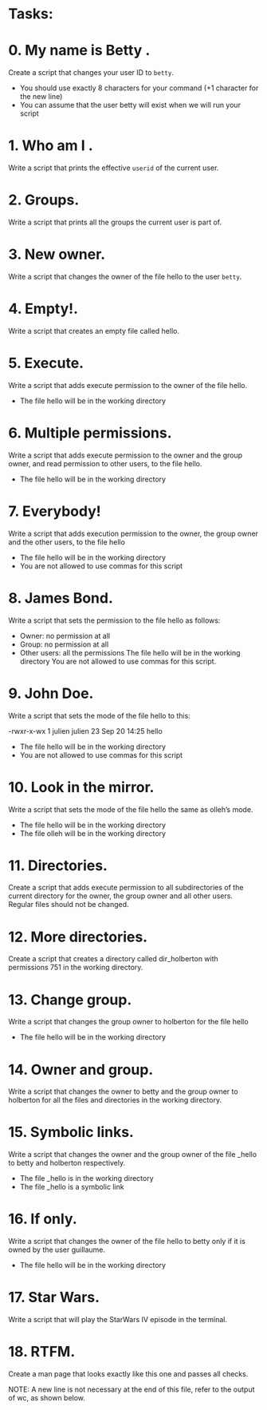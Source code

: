 # Tasks:
# 0. My name is Betty .
Create a script that changes your user ID to ```betty```.

- You should use exactly 8 characters for your command (+1 character for the new line)
- You can assume that the user betty will exist when we will run your script
# 1. Who am I .
Write a script that prints the effective ```userid``` of the current user.

# 2. Groups.
Write a script that prints all the groups the current user is part of.

# 3. New owner.
Write a script that changes the owner of the file hello to the user ```betty```.

# 4. Empty!.
Write a script that creates an empty file called hello.

# 5. Execute.
Write a script that adds execute permission to the owner of the file hello.

- The file hello will be in the working directory
# 6. Multiple permissions.
Write a script that adds execute permission to the owner and the group owner, and read permission to other users, to the file hello.

- The file hello will be in the working directory
# 7. Everybody!
Write a script that adds execution permission to the owner, the group owner and the other users, to the file hello

- The file hello will be in the working directory
- You are not allowed to use commas for this script
# 8. James Bond.
Write a script that sets the permission to the file hello as follows:

- Owner: no permission at all
- Group: no permission at all
- Other users: all the permissions
The file hello will be in the working directory You are not allowed to use commas for this script.

# 9. John Doe.
Write a script that sets the mode of the file hello to this:

-rwxr-x-wx 1 julien julien 23 Sep 20 14:25 hello

- The file hello will be in the working directory
- You are not allowed to use commas for this script
# 10. Look in the mirror.
Write a script that sets the mode of the file hello the same as olleh’s mode.

- The file hello will be in the working directory
- The file olleh will be in the working directory
# 11. Directories.
Create a script that adds execute permission to all subdirectories of the current directory for the owner, the group owner and all other users. Regular files should not be changed.

# 12. More directories.
Create a script that creates a directory called dir_holberton with permissions 751 in the working directory.

# 13. Change group.
Write a script that changes the group owner to holberton for the file hello

- The file hello will be in the working directory
# 14. Owner and group.
Write a script that changes the owner to betty and the group owner to holberton for all the files and directories in the working directory.

# 15. Symbolic links.
Write a script that changes the owner and the group owner of the file _hello to betty and holberton respectively.

- The file _hello is in the working directory
- The file _hello is a symbolic link
# 16. If only.
Write a script that changes the owner of the file hello to betty only if it is owned by the user guillaume.

- The file hello will be in the working directory
# 17. Star Wars.
Write a script that will play the StarWars IV episode in the terminal.

# 18. RTFM.
Create a man page that looks exactly like this one and passes all checks.

NOTE: A new line is not necessary at the end of this file, refer to the output of wc, as shown below.
